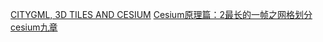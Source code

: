 
[](https://www.cnblogs.com/shoufengwei/p/7998468.html)
[CITYGML, 3D TILES AND CESIUM](https://cesium.com/presentations/files/foss4g2018_citygml_3dtiles_cesium.pdf)
[Cesium原理篇：2最长的一帧之网格划分](https://www.cnblogs.com/fuckgiser/p/5772077.html)
[cesium九章](https://www.cnblogs.com/GISCesium/p/10420506.html)
 